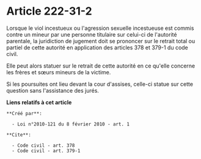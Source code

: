 # Article 222-31-2

Lorsque le viol incestueux ou l'agression sexuelle incestueuse est commis contre un mineur par une personne titulaire sur
celui-ci de l'autorité parentale, la juridiction de jugement doit se prononcer sur le retrait total ou partiel de cette
autorité en application des articles 378 et 379-1 du code civil. 

Elle peut alors statuer sur le retrait de cette autorité en ce qu'elle concerne les frères et sœurs mineurs de la victime. 

Si les poursuites ont lieu devant la cour d'assises, celle-ci statue sur cette question sans l'assistance des jurés.

**Liens relatifs à cet article**

	**Créé par**:

	  - Loi n°2010-121 du 8 février 2010 - art. 1

	**Cite**:

	  - Code civil - art. 378
	  - Code civil - art. 379-1

